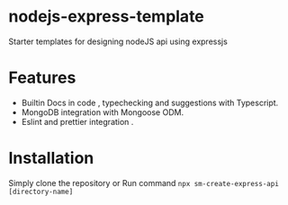 # nodejs-express-template
Starter templates for designing nodeJS  api using expressjs 

# Features
* Builtin Docs in code , typechecking and suggestions with Typescript.
* MongoDB integration with Mongoose ODM.
* Eslint and prettier integration . 

# Installation

Simply clone the repository or Run command `npx sm-create-express-api [directory-name]`